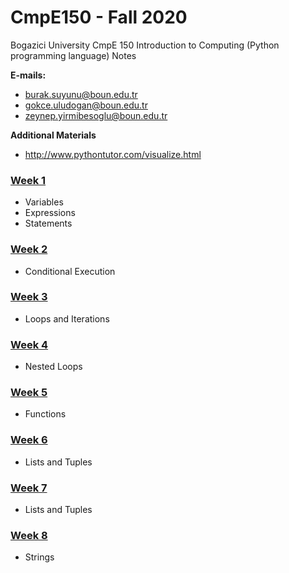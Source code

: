 # CmpE150 - Fall 2020

Bogazici University CmpE 150 Introduction to Computing (Python programming language) Notes

**E-mails:**

- [burak.suyunu@boun.edu.tr](mailto:burak.suyunu@boun.edu.tr)
- [gokce.uludogan@boun.edu.tr](mailto:gokce.uludogan@boun.edu.tr)
- [zeynep.yirmibesoglu@boun.edu.tr](mailto:zeynep.yirmibesoglu@boun.edu.tr)

**Additional Materials**

- http://www.pythontutor.com/visualize.html


### [Week 1](week01/)

- Variables
- Expressions
- Statements

### [Week 2](week02/)

- Conditional Execution

### [Week 3](week03/)

- Loops and Iterations

### [Week 4](week04/)

- Nested Loops

### [Week 5](week05/)

- Functions

### [Week 6](week06/)

- Lists and Tuples

### [Week 7](week07/)

- Lists and Tuples

### [Week 8](week08/)

- Strings
